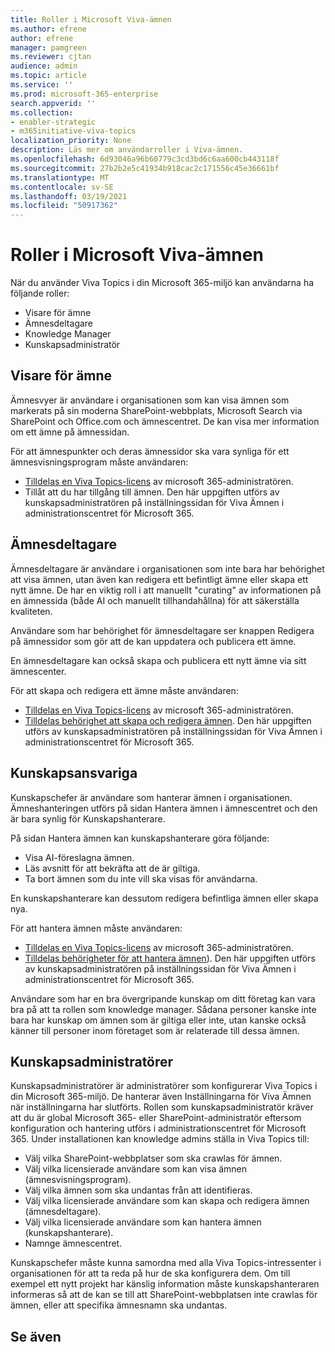 ```yaml
---
title: Roller i Microsoft Viva-ämnen
ms.author: efrene
author: efrene
manager: pamgreen
ms.reviewer: cjtan
audience: admin
ms.topic: article
ms.service: ''
ms.prod: microsoft-365-enterprise
search.appverid: ''
ms.collection:
- enabler-strategic
- m365initiative-viva-topics
localization_priority: None
description: Läs mer om användarroller i Viva-ämnen.
ms.openlocfilehash: 6d93046a96b60779c3cd3bd6c6aa600cb443118f
ms.sourcegitcommit: 27b2b2e5c41934b918cac2c171556c45e36661bf
ms.translationtype: MT
ms.contentlocale: sv-SE
ms.lasthandoff: 03/19/2021
ms.locfileid: "50917362"
---
```

# <a name="microsoft-viva-topics-roles"></a>Roller i Microsoft Viva-ämnen 

När du använder Viva Topics i din Microsoft 365-miljö kan användarna ha följande roller:
-   Visare för ämne
-   Ämnesdeltagare
-   Knowledge Manager
-   Kunskapsadministratör

## <a name="topic-viewer"></a>Visare för ämne

Ämnesvyer är användare i organisationen som kan visa ämnen som markerats på sin moderna SharePoint-webbplats, Microsoft Search via SharePoint och Office.com och ämnescentret. De kan visa mer information om ett ämne på ämnessidan. 

För att ämnespunkter och deras ämnessidor ska vara synliga för ett ämnesvisningsprogram måste användaren:
-   [Tilldelas en Viva Topics-licens](./set-up-topic-experiences.md#assign-licenses) av microsoft 365-administratören.
-   Tillåt att du har tillgång till ämnen. Den här uppgiften utförs av kunskapsadministratören på inställningssidan för Viva Ämnen i administrationscentret för Microsoft 365.


## <a name="topic-contributors"></a>Ämnesdeltagare

Ämnesdeltagare är användare i organisationen som inte bara har behörighet att visa ämnen, utan även kan redigera ett befintligt ämne eller skapa ett nytt ämne. De har en viktig roll i att manuellt "curating" av informationen på en ämnessida (både AI och manuellt tillhandahållna) för att säkerställa kvaliteten.

Användare som har behörighet för  ämnesdeltagare ser knappen Redigera på ämnessidor som gör att de kan uppdatera och publicera ett ämne.

En ämnesdeltagare kan också skapa och publicera ett nytt ämne via sitt ämnescenter.

För att skapa och redigera ett ämne måste användaren:

-   [Tilldelas en Viva Topics-licens](./set-up-topic-experiences.md#assign-licenses) av microsoft 365-administratören.
-   [Tilldelas behörighet att skapa och redigera ämnen](./topic-experiences-user-permissions.md#change-who-has-permissions-to-do-tasks-on-the-topic-center). Den här uppgiften utförs av kunskapsadministratören på inställningssidan för Viva Ämnen i administrationscentret för Microsoft 365.

## <a name="knowledge-managers"></a>Kunskapsansvariga

Kunskapschefer är användare som hanterar ämnen i organisationen.  Ämneshanteringen utförs på sidan Hantera ämnen i ämnescentret och den är bara synlig för Kunskapshanterare.

På sidan Hantera ämnen kan kunskapshanterare göra följande:
-   Visa AI-föreslagna ämnen.
-   Läs avsnitt för att bekräfta att de är giltiga.
-   Ta bort ämnen som du inte vill ska visas för användarna.

En kunskapshanterare kan dessutom redigera befintliga ämnen eller skapa nya.

För att hantera ämnen måste användaren:
-   [Tilldelas en Viva Topics-licens](./set-up-topic-experiences.md#assign-licenses) av microsoft 365-administratören.
-   [Tilldelas behörigheter för att hantera ämnen](./topic-experiences-user-permissions.md#change-who-has-permissions-to-do-tasks-on-the-topic-center)). Den här uppgiften utförs av kunskapsadministratören på inställningssidan för Viva Ämnen i administrationscentret för Microsoft 365.

Användare som har en bra övergripande kunskap om ditt företag kan vara bra på att ta rollen som knowledge manager. Sådana personer kanske inte bara har kunskap om ämnen som är giltiga eller inte, utan kanske också känner till personer inom företaget som är relaterade till dessa ämnen.


## <a name="knowledge-admins"></a>Kunskapsadministratörer

Kunskapsadministratörer är administratörer som konfigurerar Viva Topics i din Microsoft 365-miljö. De hanterar även Inställningarna för Viva Ämnen när inställningarna har slutförts. Rollen som kunskapsadministratör kräver att du är global Microsoft 365- eller SharePoint-administratör eftersom konfiguration och hantering utförs i administrationscentret för Microsoft 365.
Under installationen kan knowledge admins ställa in Viva Topics till:

-   Välj vilka SharePoint-webbplatser som ska crawlas för ämnen.
-   Välj vilka licensierade användare som kan visa ämnen (ämnesvisningsprogram).
-   Välj vilka ämnen som ska undantas från att identifieras.
-   Välj vilka licensierade användare som kan skapa och redigera ämnen (ämnesdeltagare).
-   Välj vilka licensierade användare som kan hantera ämnen (kunskapshanterare).
-   Namnge ämnescentret.

Kunskapschefer måste kunna samordna med alla Viva Topics-intressenter i organisationen för att ta reda på hur de ska konfigurera dem. Om till exempel ett nytt projekt har känslig information måste kunskapshanteraren informeras så att de kan se till att SharePoint-webbplatsen inte crawlas för ämnen, eller att specifika ämnesnamn ska undantas.


## <a name="see-also"></a>Se även